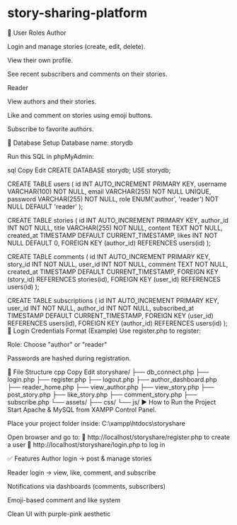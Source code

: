 # story-sharing-platform
👥 User Roles
Author

Login and manage stories (create, edit, delete).

View their own profile.

See recent subscribers and comments on their stories.

Reader

View authors and their stories.

Like and comment on stories using emoji buttons.

Subscribe to favorite authors.

🧩 Database Setup
Database name: storydb

Run this SQL in phpMyAdmin:

sql
Copy
Edit
CREATE DATABASE storydb;
USE storydb;

CREATE TABLE users (
    id INT AUTO_INCREMENT PRIMARY KEY,
    username VARCHAR(100) NOT NULL,
    email VARCHAR(255) NOT NULL UNIQUE,
    password VARCHAR(255) NOT NULL,
    role ENUM('author', 'reader') NOT NULL DEFAULT 'reader'
);

CREATE TABLE stories (
    id INT AUTO_INCREMENT PRIMARY KEY,
    author_id INT NOT NULL,
    title VARCHAR(255) NOT NULL,
    content TEXT NOT NULL,
    created_at TIMESTAMP DEFAULT CURRENT_TIMESTAMP,
    likes INT NOT NULL DEFAULT 0,
    FOREIGN KEY (author_id) REFERENCES users(id)
);

CREATE TABLE comments (
    id INT AUTO_INCREMENT PRIMARY KEY,
    story_id INT NOT NULL,
    user_id INT NOT NULL,
    comment TEXT NOT NULL,
    created_at TIMESTAMP DEFAULT CURRENT_TIMESTAMP,
    FOREIGN KEY (story_id) REFERENCES stories(id),
    FOREIGN KEY (user_id) REFERENCES users(id)
);

CREATE TABLE subscriptions (
    id INT AUTO_INCREMENT PRIMARY KEY,
    user_id INT NOT NULL,
    author_id INT NOT NULL,
    subscribed_at TIMESTAMP DEFAULT CURRENT_TIMESTAMP,
    FOREIGN KEY (user_id) REFERENCES users(id),
    FOREIGN KEY (author_id) REFERENCES users(id)
);
🔑 Login Credentials Format (Example)
Use register.php to register:

Role: Choose "author" or "reader"

Passwords are hashed during registration.

📂 File Structure
cpp
Copy
Edit
storyshare/
├── db_connect.php
├── login.php
├── register.php
├── logout.php
├── author_dashboard.php
├── reader_home.php
├── view_author.php
├── view_story.php
├── post_story.php
├── like_story.php
├── comment_story.php
├── subscribe.php
└── assets/
    ├── css/
    └── js/
▶️ How to Run the Project
Start Apache & MySQL from XAMPP Control Panel.

Place your project folder inside: C:\xampp\htdocs\storyshare

Open browser and go to:
🔗 http://localhost/storyshare/register.php to create a user
🔗 http://localhost/storyshare/login.php to log in

✅ Features
Author login → post & manage stories

Reader login → view, like, comment, and subscribe

Notifications via dashboards (comments, subscribers)

Emoji-based comment and like system

Clean UI with purple-pink aesthetic
